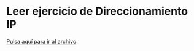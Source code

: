 # Leer ejercicio de Direccionamiento IP


[Pulsa aquí para ir al archivo](./direccionamiento_ip.md)
